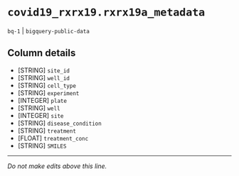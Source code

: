 # `covid19_rxrx19.rxrx19a_metadata`
`bq-1` | `bigquery-public-data`

## Column details
* [STRING]    `site_id`
* [STRING]    `well_id`
* [STRING]    `cell_type`
* [STRING]    `experiment`
* [INTEGER]   `plate`
* [STRING]    `well`
* [INTEGER]   `site`
* [STRING]    `disease_condition`
* [STRING]    `treatment`
* [FLOAT]     `treatment_conc`
* [STRING]    `SMILES`

-------------------------------------------------------------------------------
*Do not make edits above this line.*
